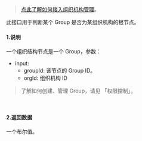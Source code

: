 > [点此了解如何接入组织机构管理](https://docs.authing.cn/authing/authorization/intergrate-organization-structure)。

此接口用于判断某个 Group 是否为某组织机构的根节点。

#### 1.说明

一个组织结构节点是一个 Group，参数：
- input:
  - groupId: 该节点的 Group ID。
  - orgId: 组织机构 ID
> 了解如何创建、管理 Group，请见 「权限控制」。

<br/>

#### 2.返回数据

一个布尔值。
